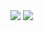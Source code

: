 


<img src="https://github-readme-stats.vercel.app/api?username=CyberUkraine&&show_icons=true&title_color=ffffff&icon_color=bb2acf&text_color=daf7dc&bg_color=151515">
<img src="https://github-readme-stats.vercel.app/api/wakatime?username=CyberUkraine"
